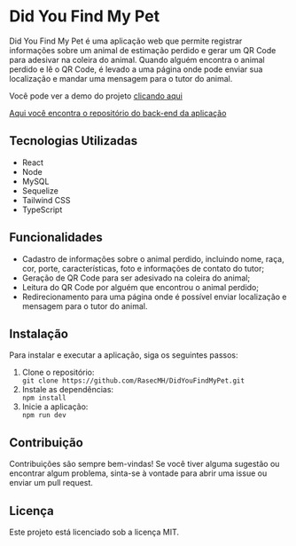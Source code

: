  <h1>Did You Find My Pet</h1>
  <p>Did You Find My Pet é uma aplicação web que permite registrar informações sobre um animal de estimação perdido e gerar um QR Code para adesivar na coleira do animal. Quando alguém encontra o animal perdido e lê o QR Code, é levado a uma página onde pode enviar sua localização e mandar uma mensagem para o tutor do animal.</p>
  <p>Você pode ver a demo do projeto <a target="_blank" href="https://did-you-find-my-pet-front.vercel.app">clicando aqui</a></p>
  <a target="_blank" href="https://github.com/RasecMH/DidYouFindMyPet/">Aqui você encontra o repositório do back-end da aplicação </a>
  <h2>Tecnologias Utilizadas</h2>
  <ul>
    <li>React</li>
    <li>Node</li>
    <li>MySQL</li>
    <li>Sequelize</li>
    <li>Tailwind CSS</li>
    <li>TypeScript</li>
  </ul>
  <h2>Funcionalidades</h2>
  <ul>
    <li>Cadastro de informações sobre o animal perdido, incluindo nome, raça, cor, porte, características, foto e informações de contato do tutor;</li>
    <li>Geração de QR Code para ser adesivado na coleira do animal;</li>
    <li>Leitura do QR Code por alguém que encontrou o animal perdido;</li>
    <li>Redirecionamento para uma página onde é possível enviar localização e mensagem para o tutor do animal.</li>
  </ul>
  <h2>Instalação</h2>
  <p>Para instalar e executar a aplicação, siga os seguintes passos:</p>
  <ol>
    <li>Clone o repositório:</li>
    <code>git clone https://github.com/RasecMH/DidYouFindMyPet.git</code>
    <li>Instale as dependências:</li>
    <code>npm install</code>
    <li>Inicie a aplicação:</li>
    <code>npm run dev</code>
  </ol>
  <h2>Contribuição</h2>
  <p>Contribuições são sempre bem-vindas! Se você tiver alguma sugestão ou encontrar algum problema, sinta-se à vontade para abrir uma issue ou enviar um pull request.</p>
  <h2>Licença</h2>
  <p>Este projeto está licenciado sob a licença MIT.</p>
